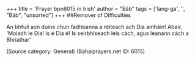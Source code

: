 +++
title = 'Prayer bpn6015 in Irish'
author = "Báb"
tags = ['lang-ga', '', "Báb", "unsorted"]
+++
##Remover of Difficulties 

An bhfuil aon duine chun fadhbanna a réiteach ach Dia amháin! 
Abair, 'Moladh le Dia! Is é Dia é!  Is seirbhíseach leis cách, agus leanann cách a Bhriathar'

(Source category: General)
(Bahaiprayers.net ID: 6015)
